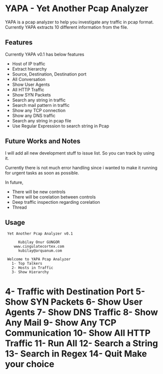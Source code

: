 YAPA - Yet Another Pcap Analyzer
================================

YAPA is a pcap analyzer to help you investigate any traffic in pcap format. Currently YAPA extracts 10 different information from the file.

Features
-------------------------

Currently YAPA v0.1 has below features

* Host of IP traffic
* Extract hierarchy
* Source, Destination, Destination port
* All Conversation
* Show User Agents
* All HTTP Traffic
* Show SYN Packets
* Search any string in traffic
* Search mail pattern in traffic
* Show any TCP connection
* Show any DNS traffic
* Search any string in pcap file
* Use Regular Expression to search string in Pcap

Future Works and Notes
-------------------------

I will add all new development stuff to issue list. So you can track by using it.

Currently there is not much error handling since i wanted to make it running for urgent tasks as soon as possible.

In future,

* There will be new controls
* There will be corelation between controls
* Deep traffic inspection regarding corelation
* Thread

Usage
-------------------------

     Yet Another Pcap Analyzer v0.1

          Kubilay Onur GUNGOR
        www.cingulatecortex.com
          kubilay@arquanum.com

     Welcome to YAPA Pcap Analyzer
       1- Top Talkers
       2- Hosts in Traffic
       3- Show Hierarchy
4- Traffic with Destination Port
5- Show SYN Packets
6- Show User Agents
7- Show DNS Traffic
8- Show Any Mail
9- Show Any TCP Communication
10- Show All HTTP Traffic
11- Run All
12- Search a String
13- Search in Regex
14- Quit
Make your choice
===========================================